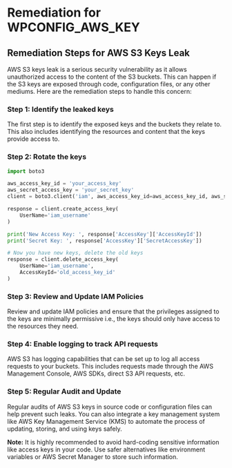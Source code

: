 # Remediation for WPCONFIG_AWS_KEY

## Remediation Steps for AWS S3 Keys Leak
AWS S3 keys leak is a serious security vulnerability as it allows unauthorized access to the content of the S3 buckets. This can happen if the S3 keys are exposed through code, configuration files, or any other mediums. Here are the remediation steps to handle this concern:

### Step 1: Identify the leaked keys
The first step is to identify the exposed keys and the buckets they relate to. This also includes identifying the resources and content that the keys provide access to.

### Step 2: Rotate the keys
```python
import boto3

aws_access_key_id = 'your_access_key'
aws_secret_access_key = 'your_secret_key'
client = boto3.client('iam', aws_access_key_id=aws_access_key_id, aws_secret_access_key=aws_secret_access_key)

response = client.create_access_key(
    UserName='iam_username'
)

print('New Access Key: ', response['AccessKey']['AccessKeyId'])
print('Secret Key: ', response['AccessKey']['SecretAccessKey'])

# Now you have new keys, delete the old keys
response = client.delete_access_key(
    UserName='iam_username',
    AccessKeyId='old_access_key_id'
)
```
### Step 3: Review and Update IAM Policies
Review and update IAM policies and ensure that the privileges assigned to the keys are minimally permissive i.e., the keys should only have access to the resources they need. 

### Step 4: Enable logging to track API requests
AWS S3 has logging capabilities that can be set up to log all access requests to your buckets. This includes requests made through the AWS Management Console, AWS SDKs, direct S3 API requests, etc.

### Step 5: Regular Audit and Update
Regular audits of AWS S3 keys in source code or configuration files can help prevent such leaks. You can also integrate a key management system like AWS Key Management Service (KMS) to automate the process of updating, storing, and using keys safely. 

**Note:** It is highly recommended to avoid hard-coding sensitive information like access keys in your code. Use safer alternatives like environment variables or AWS Secret Manager to store such information.
